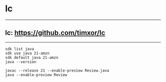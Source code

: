 # lc

------------------------------------------------------------------
lc: https://github.com/timxor/lc
------------------------------------------------------------------


------------------------------------------------------------------

```
sdk list java
sdk use java 21-amzn
sdk default java 21-amzn
java --version
```


``` 
javac --release 21 --enable-preview Review.java
java --enable-preview Review
```


